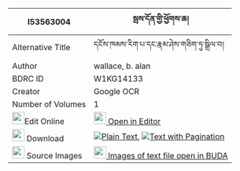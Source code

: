 |I53563004|སྦས་དོན་གྱི་ཕྱོགས་ཆ། 
| --- | --- 
|Alternative Title |དངོས་ཁམས་རིག་པ་དང་རྣམ་ཤེས་གཅིག་ཏུ་སྒྲིལ་བ།
|Author| wallace, b. alan
|BDRC ID | W1KG14133
|Creator | Google OCR
|Number of Volumes| 1
|<img width="25" src="https://img.icons8.com/color/25/000000/edit-property.png">Edit Online| [<img width="25" src="https://avatars.githubusercontent.com/u/45091458?s=200&v=4"> Open in Editor](http://editor.openpecha.org/I53563004)
|<img width="25" src="https://img.icons8.com/fluent/48/000000/download-2.png"/>  Download | [![](https://img.icons8.com/color/20/000000/txt.png)Plain Text](https://github.com/Openpecha/I53563004/releases/download/v1/bedon_gyi_chokcha_plain_I53563004.zip), [![](https://img.icons8.com/color/20/000000/txt.png)Text with Pagination](https://github.com/Openpecha/I53563004/releases/download/v1/bedon_gyi_chokcha_pages_I53563004.zip)
|<img width="25" src="https://img.icons8.com/plasticine/100/000000/pictures-folder.png"/>  Source Images | [<img width="25" src="https://library.bdrc.io/icons/BUDA-small.svg"> Images of text file open in BUDA](https://library.bdrc.io/show/bdr:W1KG14133)